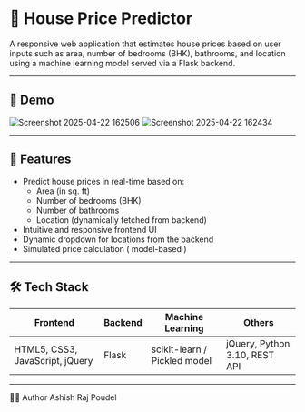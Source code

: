 # 🏡 House Price Predictor

A responsive web application that estimates house prices based on user inputs such as area, number of bedrooms (BHK), bathrooms, and location using a machine learning model served via a Flask backend.

---

## 🚀 Demo

![Screenshot 2025-04-22 162506](https://github.com/user-attachments/assets/2457ca95-5e26-41e8-988f-1014a10692f8)
![Screenshot 2025-04-22 162434](https://github.com/user-attachments/assets/ca65eadb-847b-447c-a3db-8c8291f81eb4)


---

## 📌 Features

- Predict house prices in real-time based on:
  - Area (in sq. ft)
  - Number of bedrooms (BHK)
  - Number of bathrooms
  - Location (dynamically fetched from backend)
- Intuitive and responsive frontend UI
- Dynamic dropdown for locations from the backend
- Simulated price calculation ( model-based )

---

## 🛠️ Tech Stack

| Frontend | Backend | Machine Learning | Others |
|----------|---------|------------------|--------|
| HTML5, CSS3, JavaScript, jQuery | Flask | scikit-learn / Pickled model | jQuery, Python 3.10, REST API |

---

🙋‍♂️ Author
Ashish Raj Poudel






